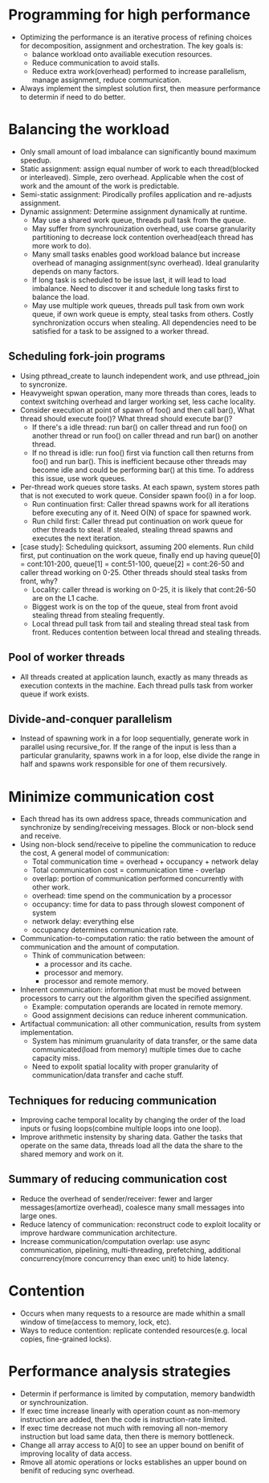 # Programming for high performance
- Optimizing the performance is an iterative process of refining choices for decomposition, assignment and orchestration. The key goals is:
    - balance workload onto availiable execution resources.
    - Reduce communication to avoid stalls.
    - Reduce extra work(overhead) performed to increase parallelism, manage assignment, reduce communication.
- Always implement the simplest solution first, then measure performance to determin if need to do better.

# Balancing the workload
- Only small amount of load imbalance can significantly bound maximum speedup.
- Static assignment: assign equal number of work to each thread(blocked or interleaved). Simple, zero overhead. Applicable when the cost of work and the amount of the work is predictable.
- Semi-static assignment: Pirodically profiles application and re-adjusts assignment.
- Dynamic assignment: Determine assignment dynamically at runtime.
    - May use a shared work queue, threads pull task from the queue.
    - May suffer from synchrounization overhead, use coarse granularity partitioning to decrease lock contention overhead(each thread has more work to do). 
    - Many small tasks enables good workload balance but increase overhead of managing assignment(sync overhead). Ideal granularity depends on many factors.
    - If long task is scheduled to be issue last, it will lead to load imbalance. Need to discover it and schedule long tasks first to balance the load.
    - May use multiple work queues, threads pull task from own work queue, if own work queue is empty, steal tasks from others. Costly synchronization occurs when stealing. All dependencies need to be satisfied for a task to be assigned to a worker thread.

## Scheduling fork-join programs
- Using pthread_create to launch independent work, and use pthread_join to syncronize.
- Heavyweight spwan operation, many more threads than cores, leads to context switching overhead and larger working set, less cache locality.
- Consider execution at point of spawn of foo() and then call bar(), What thread should execute foo()? What thread should execute bar()? 
    - If there's a idle thread: run bar() on caller thread and run foo() on another thread or run foo() on caller thread and run bar() on another thread.
    - If no thread is idle: run foo() first via function call then returns from foo() and run bar(). This is inefficient because other threads may become idle and could be performing bar() at this time. To address this issue, use work queues.
 - Per-thread work queues store tasks. At each spawn, system stores path that is not executed to work queue. Consider spawn foo(i) in a for loop.
    - Run continuation first: Caller thread spawns work for all iterations before executing any of it. Need O(N) of space for spawned work.
    - Run child first: Caller thread put continuation on work queue for other threads to steal. If stealed, stealing thread spawns and executes the next iteration.
- [case study]: Scheduling quicksort, assuming 200 elements. Run child first, put continuation on the work queue, finally end up having queue[0] = cont:101-200, queue[1] = cont:51-100, queue[2] = cont:26-50 and caller thread working on 0-25. Other threads should steal tasks from front, why?
    - Locality: caller thread is working on 0-25, it is likely that cont:26-50 are on the L1 cache.
    - Biggest work is on the top of the queue, steal from front avoid stealing thread from stealing frequently.
    - Local thread pull task from tail and stealing thread steal task from front. Reduces contention between local thread and stealing threads.

## Pool of worker threads
- All threads created at application launch, exactly as many threads as execution contexts in the machine. Each thread pulls task from worker queue if work exists.

## Divide-and-conquer parallelism
- Instead of spawning work in a for loop sequentially, generate work in parallel using recursive_for. If the range of the input is less than a particular granularity, spawns work in a for loop, else divide the range in half and spawns work responsible for one of them recursively.

# Minimize communication cost
- Each thread has its own address space, threads communication and synchronize by sending/receiving messages. Block or non-block send and receive.
- Using non-block send/receive to pipeline the communication to reduce the cost, A general model of communication:
    - Total communication time = overhead + occupancy + network delay
    - Total communication cost = communication time - overlap
    - overlap: portion of communication performed concurrently with other work.
    - overhead: time spend on the communication by a processor
    - occupancy: time for data to pass through slowest component of system
    - network delay: everything else
    - occupancy determines communication rate.
- Communication-to-computation ratio: the ratio between the amount of communication and the amount of computation.
    - Think of communication between:
        - a processor and its cache.
        - processor and memory.
        - processor and remote memory.
- Inherent communication: information that must be moved between processors to carry out the algorithm given the specified assignment.
    - Example: computation operands are located in remote memory.
    - Good assignment decisions can reduce inherent communication.
- Artifactual communication: all other communication, results from system implementation.
    - System has minimum gruanularity of data transfer, or the same data communicated(load from memory) multiple times due to cache capacity miss.
    - Need to expolit spatial locality with proper granularity of communication/data transfer and cache stuff.

## Techniques for reducing communication
- Improving cache temporal locality by changing the order of the load inputs
or fusing loops(combine multiple loops into one loop).
- Improve arithmetic instensity by sharing data. Gather the tasks that operate on the same data, threads load all the data the share to the shared memory and work on it.

## Summary of reducing communication cost
- Reduce the overhead of sender/receiver: fewer and larger messages(amortize overhead), coalesce many small messages into large ones.
- Reduce latency of communication: reconstruct code to exploit locality or improve hardware communication architecture.
- Increase communication/computation overlap: use async communication, pipelining, multi-threading, prefetching, additional concurrency(more concurrency than exec unit) to hide latency.

# Contention
- Occurs when many requests to a resource are made whithin a small window of time(access to memory, lock, etc).
- Ways to reduce contention: replicate contended resources(e.g. local copies, fine-grained locks).

# Performance analysis strategies
- Determin if performance is limited by computation, memory bandwidth or synchrounization.
- If exec time increase linearly with operation count as non-memory instruction are added, then the code is instruction-rate limited.
- If exec time decrease not much with removing all non-memory instruction but load same data, then there is memory bottleneck.
- Change all array access to A[0] to see an upper bound on benifit of improving locality of data access.
- Rmove all atomic operations or locks establishes an upper bound on benifit of reducing sync overhead.
